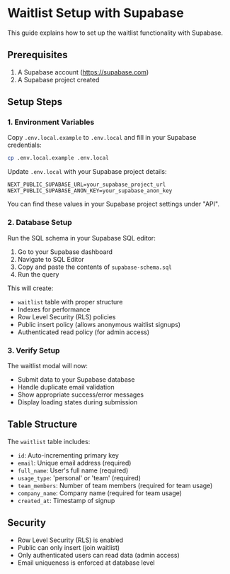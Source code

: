 # Waitlist Setup with Supabase

This guide explains how to set up the waitlist functionality with Supabase.

## Prerequisites

1. A Supabase account (https://supabase.com)
2. A Supabase project created

## Setup Steps

### 1. Environment Variables

Copy `.env.local.example` to `.env.local` and fill in your Supabase credentials:

```bash
cp .env.local.example .env.local
```

Update `.env.local` with your Supabase project details:
```
NEXT_PUBLIC_SUPABASE_URL=your_supabase_project_url
NEXT_PUBLIC_SUPABASE_ANON_KEY=your_supabase_anon_key
```

You can find these values in your Supabase project settings under "API".

### 2. Database Setup

Run the SQL schema in your Supabase SQL editor:

1. Go to your Supabase dashboard
2. Navigate to SQL Editor
3. Copy and paste the contents of `supabase-schema.sql`
4. Run the query

This will create:
- `waitlist` table with proper structure
- Indexes for performance
- Row Level Security (RLS) policies
- Public insert policy (allows anonymous waitlist signups)
- Authenticated read policy (for admin access)

### 3. Verify Setup

The waitlist modal will now:
- Submit data to your Supabase database
- Handle duplicate email validation
- Show appropriate success/error messages
- Display loading states during submission

## Table Structure

The `waitlist` table includes:
- `id`: Auto-incrementing primary key
- `email`: Unique email address (required)
- `full_name`: User's full name (required)
- `usage_type`: 'personal' or 'team' (required)
- `team_members`: Number of team members (required for team usage)
- `company_name`: Company name (required for team usage)
- `created_at`: Timestamp of signup

## Security

- Row Level Security (RLS) is enabled
- Public can only insert (join waitlist)
- Only authenticated users can read data (admin access)
- Email uniqueness is enforced at database level